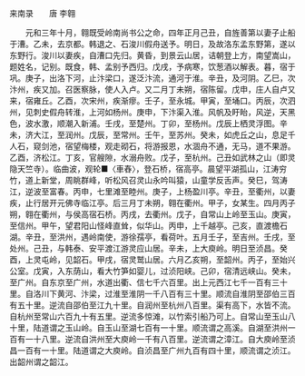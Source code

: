 来南录　　唐 李翱 

　　元和三年十月，翱既受岭南尚书公之命，四年正月己丑，自旌善第以妻子止船于漕。乙未，去京都。韩退之、石浚川假舟送予。明日，及故洛东孟东野第，遂以东野行。浚川以妻疾，自漕口先归。黄昏，到景云山居，诘朝登上方，南望嵩山，题姓名，记别。既食，韩、孟别予西归。戊戌，予病寒，饮葱酒以解表。暮，宿于巩。庚子，出洛下河，止汴梁口，遂泛汴流，通河于淮。辛丑，及河阴。乙巳，次汴州，疾又加。召医察脉，使人入卢。又二月丁未朔，宿陈留。戊申，庄人自卢又来，宿雍丘。乙酉，次宋州，疾渐瘳。壬子，至永城。甲寅，至埇口。丙辰，次泗州，见刺史假舟转淮，上河如杨州。庚申，下汴渠入淮。风帆及盱眙，风逆，天黑色，波水激，顺潮入新浦。壬戌，至楚州。丁卯，至杨州。戊辰上栖灵浮图。辛未，济大江，至润州。戊辰，至常州。壬午，至苏州。癸未，如虎丘之山，息足千人石，窥剑池，宿望梅楼，观走砌石，将游报恩，水涸舟不通，无马，道不果游。乙酉，济松江。丁亥，官艘隙，水溺舟败。戊子，至杭州。己丑如武林之山（即灵隐天竺寺）。临曲波，观轮■〈車舂〉，登石桥，宿高亭。晨望平湖孤山，江涛穷竹，道上新堂，周眺群峰，听松风召灵山永吟叫猿，山童学反舌声。癸巳，驾涛江，逆波至富春。丙申，七里滩至睦州。庚子，上杨盈川亭。辛丑，至衢州，以妻疾，止行居开元佛寺临江亭。后三月丁未朔，翱在衢州。甲子，女某生。四月丙子朔，翱在衢州，与侯高宿石桥。丙戌，去衢州。戊子，自常山上岭至玉山。庚寅，至信州。甲午，望君阳山怪峰直耸，似华山。丙申，上千越亭。己亥，直渡檐石湖。辛丑，至洪州，遇岭南使，游徐孺亭，看荷叶。五月壬子，至吉州。壬戌，至处州。己丑，与韩泰、安平渡江游灵应山居。辛未，上大庾岭。明日至浈昌。癸酉，上灵屯岭，见韶石。甲戌，宿灵鹫山居。六月乙亥朔，至韶州。丙子，至始兴公室。戊寅，入东荫山，看大竹笋如婴儿，过浈阳峡。己卯，宿清远峡山。癸未，至广州。自东京至广州，水道出衢、信七千六百里。出上元西江七千一百有三十里。自洛川下黄河、汴梁，过淮至淮阴一千八百有三十里。顺流自淮阴至邵伯三百有五十里。逆流自邵伯至江九十里。自润州至杭州八百里。渠有高下，水皆不流。自杭州至常山六百九十有五里。逆流多惊滩，以竹索引船乃可上。自常山至玉山八十里，陆道谓之玉山岭。自玉山至湖七百有一十里。顺流谓之高溪。自湖至洪州一百有一十八里。逆流自洪州至大庾岭一千有八百里。逆流谓之漳江。自大庾岭至浈昌一百有一十里。陆道谓之大庾岭。自浈昌至广州九百有四十里，顺流谓之浈江。出韶州谓之韶江。 

　
